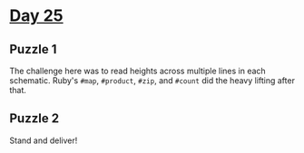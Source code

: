 # [Day 25](https://adventofcode.com/2024/day/25)

## Puzzle 1

The challenge here was to read heights across multiple lines in each schematic.
Ruby's `#map`, `#product`, `#zip`, and `#count` did the heavy lifting after
that.

## Puzzle 2

Stand and deliver!
